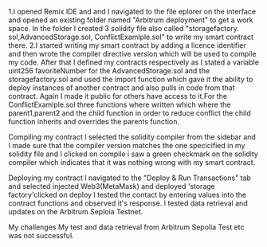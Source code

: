 1.I opened Remix IDE and and I navigated to the file eplorer on the interface and opened an existing folder named "Arbitrum deployment" to get a work space. In the folder I created 3 solidity file also called "storagefactory. sol,AdvancedStorage.sol, ConflictExamlple.sol" to write my smart contract there. 2.I started writing my smart contract by adding a licence identifier and then wrote the compiler directive version which will be used to compile my code. After that I defined my contracts respectively as I stated a variable uint256 favoriteNumber for the AdvancedStorage.sol and the  storagefactory.sol and used the import function which gave it the ability to deploy instances of another contract and also pulls in code from that contract. Again I made it public for others have access to it.For the ConflictExamlple.sol three functions where written which where the parent1,parent2 and the child function in order to reduce conflict the child function inherits and overrides the parents function.

Compiling my contract
I selected the solidity compiler from the sidebar and I made sure that the compiler version matches the one specicified in my solidity file and I clicked on compile i saw a green checkmark on the solidity compiler which indicates that it was nothing wrong with my smart contract.

Deploying my contract
I navigated to the "Deploy & Run Transactions" tab and selected injected Web3(MetaMask) and deployed 'storage factory'clicked on deploy I tested the contact by entering values into the contract functions and observed it's response. I tested data retrieval and updates on the Arbitrum Seploia Testnet.

My challenges 
My test and data retrieval from Arbitrum Sepolia Test etc was not successful.
